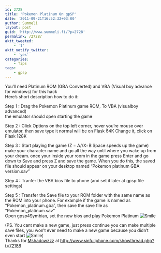 ```yaml
---
id: 2728
title: 'Pokemon Platinum On gpSP'
date: '2011-09-21T16:52:32+03:00'
author: Summeli
layout: post
guid: 'http://www.summeli.fi/?p=2728'
permalink: /2728/
aktt_tweeted:
    - '1'
aktt_notify_twitter:
    - 'yes'
categories:
    - Tips
tags:
    - gpsp
---
```


You’ll need Platinum ROM (GBA Converted) and VBA (Visual boy advance for windows) for this hack  
Here’s short description how to do it:  

Step 1 : Drag the Pokemon Platinum game ROM, To VBA (visualboy advanced)  
the emulator should open starting the game   

Step 2 : Click Options on the top left corner, hover you’re mouse over emulator, then save type it normal will be on Flask 64K Change it, click on Flask 128K  

Step 3 : Start playing the game (Z = A//X=B Space speeds up the game) make your character name and go all the way until where you wake up from your dream. once your inside your room in the game press Enter and go down to Save and press Z and save the game. When you do this, the saved file should appear on your desktop named “Pokemon platinum GBA version.sav”   

Step 4 : Tranfer the VBA bios file to phone (and set it later at gpsp file settings)   

Step 5 : Transfer the Save file to your ROM folder with the same name as the ROM into your phone. For example if the game is named as “Pokemon\_platinum.gba”, then save the save file as “Pokemon\_platinum.sav”  
Open gpsp4Symbian, set the new bios and play Pokemon Platinum ![](http://www.sinfuliphone.com/sinfulss/smilies/smile.gif "Smile")   

(PS. You cant make a new game, just press continue you can make multiple save files, you won’t ever need to make a new game because you didn’t even start ![](http://www.sinfuliphone.com/sinfulss/smilies/smile.gif "Smile"))  
Thanks for [Mshadowzzz](http://www.sinfuliphone.com/member.php?u=49261) at <http://www.sinfuliphone.com/showthread.php?t=72188>